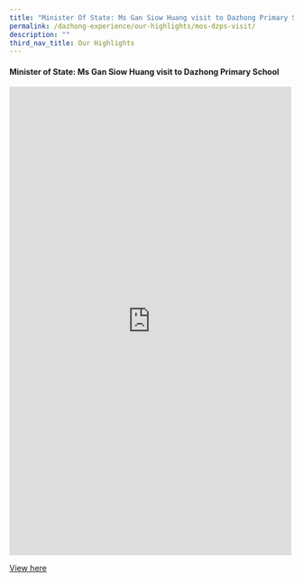 ```yaml
---
title: "Minister Of State: Ms Gan Siow Huang visit to Dazhong Primary School"
permalink: /dazhong-experience/our-highlights/mos-dzps-visit/
description: ""
third_nav_title: Our Highlights
---
```

#### Minister of State: Ms Gan Siow Huang visit to Dazhong Primary School

<iframe allow="autoplay; clipboard-write; encrypted-media; picture-in-picture; web-share" allowfullscreen="true" frameborder="0" scrolling="no" style="border:none;overflow:hidden" height="831" width="500" src="https://www.facebook.com/plugins/post.php?href=https%3A%2F%2Fwww.facebook.com%2Fgansiowhuang%2Fposts%2Fpfbid0teDzCwAsQX6Q6PnrBkLNs3NXoZU1RJnhZHvN6MMywtcUoTpK2Bi1HG88gCZJoS77l&amp;show_text=true&amp;width=500"></iframe>

[View here](https://www.facebook.com/gansiowhuang/posts/pfbid02xVfhPc6hG2Jb3s2MzaD7ejHFy5QN1tB5N9wRiFyH3VsJuuhtdvkEDHPMcxd1zewZl)
